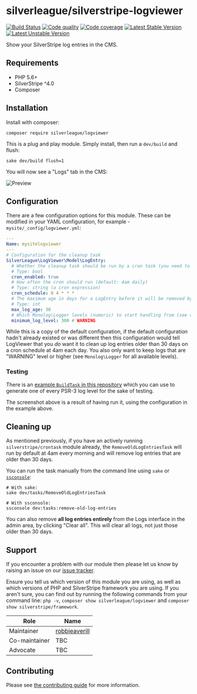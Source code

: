 # silverleague/silverstripe-logviewer

[![Build Status](https://travis-ci.org/silverleague/silverstripe-logviewer.svg?branch=master)](https://travis-ci.org/silverleague/silverstripe-logviewer) [![Code quality](https://scrutinizer-ci.com/g/silverleague/silverstripe-logviewer/badges/quality-score.png?b=master)](https://scrutinizer-ci.com/g/silverleague/silverstripe-logviewer/?branch=master) [![Code coverage](https://codecov.io/gh/silverleague/silverstripe-logviewer/branch/master/graph/badge.svg)](https://codecov.io/gh/silverleague/silverstripe-logviewer) [![Latest Stable Version](https://poser.pugx.org/silverleague/logviewer/version)](https://packagist.org/packages/silverleague/logviewer) [![Latest Unstable Version](https://poser.pugx.org/silverleague/logviewer/v/unstable)](//packagist.org/packages/silverleague/logviewer)

Show your SilverStripe log entries in the CMS.

## Requirements

* PHP 5.6+
* SilverStripe ^4.0
* Composer

## Installation

Install with composer:

```shell
composer require silverleague/logviewer
```

This is a plug and play module. Simply install, then run a `dev/build` and flush:

```shell
sake dev/build flush=1
```

You will now see a "Logs" tab in the CMS:

![Preview](docs/images/preview-list.jpg)

## Configuration

There are a few configuration options for this module. These can be modified in your YAML configuration, for example - `mysite/_config/logviewer.yml`:

```yml
---
Name: mysitelogviewer
---
# Configuration for the cleanup task
SilverLeague\LogViewer\Model\LogEntry:
  # Whether the cleanup task should be run by a cron task (you need to figure the cron yourself)
  # Type: bool
  cron_enabled: true
  # How often the cron should run (default: 4am daily)
  # Type: string (a cron expression)
  cron_schedule: 0 4 * * *
  # The maximum age in days for a LogEntry before it will be removed by the cleanup task
  # Type: int
  max_log_age: 30
  # Which Monolog\Logger levels (numeric) to start handling from (see class for examples)
  minimum_log_level: 300 # WARNING
```

While this is a copy of the default configuration, if the default configuration hadn't already existed or was different then this configuration would tell LogViewer that you _do_ want it to clean up log entries older than 30 days on a cron schedule at 4am each day. You also only want to keep logs that are "WARNING" level or higher (see `Monolog\Logger` for all available levels).

### Testing

There is an [example `BuildTask` in this repository](docs/examples/CreateLogsTask.php) which you can use to generate one of every PSR-3 log level for the sake of testing.

The screenshot above is a result of having run it, using the configuration in the example above.

## Cleaning up

As mentioned previously, if you have an actively running `silverstripe/crontask` module already, the `RemoveOldLogEntriesTask` will run by default at 4am every morning and will remove log entries that are older than 30 days.

You can run the task manually from the command line using `sake` or [`ssconsole`](https://github.com/silverleague/silverstripe-console):

```shell
# With sake:
sake dev/tasks/RemoveOldLogEntriesTask

# With ssconsole:
ssconsole dev:tasks:remove-old-log-entries
```

You can also remove **all log entries entirely** from the Logs interface in the admin area, by clicking "Clear all". This will clear all logs, not just those older than 30 days.

## Support

If you encounter a problem with our module then please let us know by raising an issue on our [issue tracker](https://github.com/silverleague/silverstripe-logviewer/issues).

Ensure you tell us which version of this module you are using, as well as which versions of PHP and SilverStripe framework you are using. If you aren't sure, you can find out by running the following commands from your command line: `php -v`, `composer show silverleague/logviewer` and `composer show silverstripe/framework`.

| Role          | Name                                              |
| ------------- | ------------------------------------------------- |
| Maintainer    | [robbieaverill](https://github.com/robbieaverill) |
| Co-maintainer | TBC                                               |
| Advocate      | TBC                                               |

## Contributing

Please see [the contributing guide](CONTRIBUTING.md) for more information.
